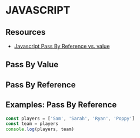 # JAVASCRIPT

## Resources

- [Javascript Pass By Reference vs. value](https://www.geeksforgeeks.org/reference-and-copy-variables-in-javascript/)

## Pass By Value

## Pass By Reference

## Examples: Pass By Reference

```javascript
const players = ['Sam', 'Sarah', 'Ryan', 'Poppy']
const team = players
console.log(players, team)
```
